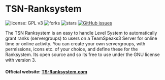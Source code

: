 # TSN-Ranksystem

![license: GPL v3](https://img.shields.io/badge/license-GPL%20v3-brightgreen.svg) ![forks](https://img.shields.io/github/forks/Newcomer1989/TSN-Ranksystem.svg) ![stars](https://img.shields.io/github/stars/Newcomer1989/TSN-Ranksystem.svg) [![GitHub issues](https://img.shields.io/github/issues/Newcomer1989/TSN-Ranksystem.svg)](https://github.com/Newcomer1989/TSN-Ranksystem/issues)

The TSN Ranksystem is an easy to handle Level System to automatically grant ranks (servergroups) to users on a TeamSpeaks3 Server for online time or online activity. You can create your own servergroups, with permissions, icons etc. of your choice, and define these for the Ranksystem. Its open source and so its free to use under the GNU license with version 3.

#### Official website: [TS-Ranksystem.com](https://ts-ranksytem.com)
